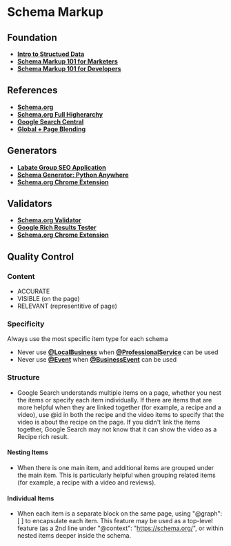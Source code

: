 # Schema Markup

## Foundation
* **[Intro to Structued Data](https://developers.google.com/search/docs/advanced/structured-data/intro-structured-data)**
* **[Schema Markup 101 for Marketers](https://labate.io/blog/what-is-schema-markup-the-basics)**
* **[Schema Markup 101 for Developers](https://labate.io/blog/schema-markup-for-website-developers)**

## References
* **[Schema.org](https://schema.org)**
* **[Schema.org Full Higherarchy](https://schema.org/docs/full.html)**
* **[Google Search Central](https://search.google.com/search-console?lfhs=2)**
* **[Global + Page Blending](https://labate.io/blog/global-and-page-specific-schema-markup-in-1-script-how)**

## Generators
* **[Labate Group SEO Application](https://labate.io/applications/schema)**
* **[Schema Generator: Python Anywhere](https://schema.pythonanywhere.com)**
* **[Schema.org Chrome Extension](https://chrome.google.com/webstore/detail/schema-builder-tester-for)**

## Validators
* **[Schema.org Validator](https://validator.schema.org)**
* **[Google Rich Results Tester](https://search.google.com/test/rich-results)**
* **[Schema.org Chrome Extension](https://chrome.google.com/webstore/detail/schema-builder-tester-for)**

## Quality Control
### Content
- ACCURATE
- VISIBLE (on the page)
- RELEVANT (representitive of page)

### Specificity
Always use the most specific item type for each schema
* Never use **[@LocalBusiness](https://schema.org/LocalBusiness)** when **[@ProfessionalService](https://schema.org/ProfessionalSerivce)** can be used
* Never use **[@Event](https://schema.org/Event)** when **[@BusinessEvent](https://schema.org/BusinessEvent)** can be used

### Structure
* Google Search understands multiple items on a page, whether you nest the items or specify each item individually. If there are items that are more helpful when they are linked together (for example, a recipe and a video), use @id in both the recipe and the video items to specify that the video is about the recipe on the page. If you didn't link the items together, Google Search may not know that it can show the video as a Recipe rich result.

#### Nesting Items
* When there is one main item, and additional items are grouped under the main item. This is particularly helpful when grouping related items (for example, a recipe with a video and reviews).

#### Individual Items
* When each item is a separate block on the same page, using "@graph": [ ] to encapsulate each item. This feature may be used as a top-level feature (as a 2nd line under "@context": "https://schema.org/", or within nested items deeper inside the schema.






